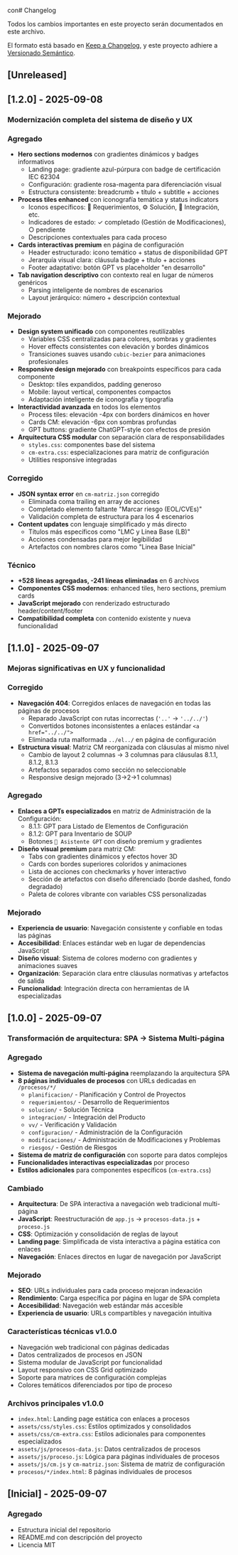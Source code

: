 con# Changelog

Todos los cambios importantes en este proyecto serán documentados en este archivo.

El formato está basado en [Keep a Changelog](https://keepachangelog.com/es-ES/1.0.0/),
y este proyecto adhiere a [Versionado Semántico](https://semver.org/lang/es/).

## [Unreleased]

## [1.2.0] - 2025-09-08

### Modernización completa del sistema de diseño y UX

### Agregado
- **Hero sections modernos** con gradientes dinámicos y badges informativos
  - Landing page: gradiente azul-púrpura con badge de certificación IEC 62304
  - Configuración: gradiente rosa-magenta para diferenciación visual
  - Estructura consistente: breadcrumb + título + subtitle + acciones
- **Process tiles enhanced** con iconografía temática y status indicators
  - Iconos específicos: 📝 Requerimientos, ⚙️ Solución, 🔗 Integración, etc.
  - Indicadores de estado: ✓ completado (Gestión de Modificaciones), ○ pendiente
  - Descripciones contextuales para cada proceso
- **Cards interactivas premium** en página de configuración
  - Header estructurado: icono temático + status de disponibilidad GPT
  - Jerarquía visual clara: cláusula badge + título + acciones
  - Footer adaptativo: botón GPT vs placeholder "en desarrollo"
- **Tab navigation descriptivo** con contexto real en lugar de números genéricos
  - Parsing inteligente de nombres de escenarios
  - Layout jerárquico: número + descripción contextual

### Mejorado
- **Design system unificado** con componentes reutilizables
  - Variables CSS centralizadas para colores, sombras y gradientes
  - Hover effects consistentes con elevación y bordes dinámicos
  - Transiciones suaves usando `cubic-bezier` para animaciones profesionales
- **Responsive design mejorado** con breakpoints específicos para cada componente
  - Desktop: tiles expandidos, padding generoso
  - Mobile: layout vertical, componentes compactos
  - Adaptación inteligente de iconografía y tipografía
- **Interactividad avanzada** en todos los elementos
  - Process tiles: elevación -4px con borders dinámicos en hover
  - Cards CM: elevación -6px con sombras profundas
  - GPT buttons: gradiente ChatGPT-style con efectos de presión
- **Arquitectura CSS modular** con separación clara de responsabilidades
  - `styles.css`: componentes base del sistema
  - `cm-extra.css`: especializaciones para matriz de configuración
  - Utilities responsive integradas

### Corregido
- **JSON syntax error** en `cm-matriz.json` corregido
  - Eliminada coma trailing en array de acciones
  - Completado elemento faltante "Marcar riesgo (EOL/CVEs)"
  - Validación completa de estructura para los 4 escenarios
- **Content updates** con lenguaje simplificado y más directo
  - Títulos más específicos como "LMC y Línea Base (LB)"
  - Acciones condensadas para mejor legibilidad
  - Artefactos con nombres claros como "Linea Base Inicial"

### Técnico
- **+528 líneas agregadas, -241 líneas eliminadas** en 6 archivos
- **Componentes CSS modernos**: enhanced tiles, hero sections, premium cards
- **JavaScript mejorado** con renderizado estructurado header/content/footer
- **Compatibilidad completa** con contenido existente y nueva funcionalidad

## [1.1.0] - 2025-09-07

### Mejoras significativas en UX y funcionalidad

### Corregido
- **Navegación 404**: Corregidos enlaces de navegación en todas las páginas de procesos
  - Reparado JavaScript con rutas incorrectas (`'..'` → `'../../'`)
  - Convertidos botones inconsistentes a enlaces estándar `<a href="../../">`
  - Eliminada ruta malformada `../el../` en página de configuración
- **Estructura visual**: Matriz CM reorganizada con cláusulas al mismo nivel
  - Cambio de layout 2 columnas → 3 columnas para cláusulas 8.1.1, 8.1.2, 8.1.3
  - Artefactos separados como sección no seleccionable
  - Responsive design mejorado (3→2→1 columnas)

### Agregado
- **Enlaces a GPTs especializados** en matriz de Administración de la Configuración:
  - 8.1.1: GPT para Listado de Elementos de Configuración
  - 8.1.2: GPT para Inventario de SOUP
  - Botones `🤖 Asistente GPT` con diseño premium y gradientes
- **Diseño visual premium** para matriz CM:
  - Tabs con gradientes dinámicos y efectos hover 3D
  - Cards con bordes superiores coloridos y animaciones
  - Lista de acciones con checkmarks y hover interactivo
  - Sección de artefactos con diseño diferenciado (borde dashed, fondo degradado)
  - Paleta de colores vibrante con variables CSS personalizadas

### Mejorado
- **Experiencia de usuario**: Navegación consistente y confiable en todas las páginas
- **Accesibilidad**: Enlaces estándar web en lugar de dependencias JavaScript
- **Diseño visual**: Sistema de colores moderno con gradientes y animaciones suaves
- **Organización**: Separación clara entre cláusulas normativas y artefactos de salida
- **Funcionalidad**: Integración directa con herramientas de IA especializadas

## [1.0.0] - 2025-09-07

### Transformación de arquitectura: SPA → Sistema Multi-página

### Agregado
- **Sistema de navegación multi-página** reemplazando la arquitectura SPA
- **8 páginas individuales de procesos** con URLs dedicadas en `/procesos/*/`
  - `planificacion/` - Planificación y Control de Proyectos
  - `requerimientos/` - Desarrollo de Requerimientos  
  - `solucion/` - Solución Técnica
  - `integracion/` - Integración del Producto
  - `vv/` - Verificación y Validación
  - `configuracion/` - Administración de la Configuración
  - `modificaciones/` - Administración de Modificaciones y Problemas
  - `riesgos/` - Gestión de Riesgos
- **Sistema de matriz de configuración** con soporte para datos complejos
- **Funcionalidades interactivas especializadas** por proceso
- **Estilos adicionales** para componentes específicos (`cm-extra.css`)

### Cambiado
- **Arquitectura**: De SPA interactiva a navegación web tradicional multi-página
- **JavaScript**: Reestructuración de `app.js` → `procesos-data.js` + `proceso.js`
- **CSS**: Optimización y consolidación de reglas de layout
- **Landing page**: Simplificada de vista interactiva a página estática con enlaces
- **Navegación**: Enlaces directos en lugar de navegación por JavaScript

### Mejorado
- **SEO**: URLs individuales para cada proceso mejoran indexación
- **Rendimiento**: Carga específica por página en lugar de SPA completa
- **Accesibilidad**: Navegación web estándar más accesible
- **Experiencia de usuario**: URLs compartibles y navegación intuitiva

### Características técnicas v1.0.0
- Navegación web tradicional con páginas dedicadas
- Datos centralizados de procesos en JSON
- Sistema modular de JavaScript por funcionalidad
- Layout responsivo con CSS Grid optimizado
- Soporte para matrices de configuración complejas
- Colores temáticos diferenciados por tipo de proceso

### Archivos principales v1.0.0
- `index.html`: Landing page estática con enlaces a procesos
- `assets/css/styles.css`: Estilos optimizados y consolidados
- `assets/css/cm-extra.css`: Estilos adicionales para componentes especializados
- `assets/js/procesos-data.js`: Datos centralizados de procesos
- `assets/js/proceso.js`: Lógica para páginas individuales de procesos
- `assets/js/cm.js` y `cm-matriz.json`: Sistema de matriz de configuración
- `procesos/*/index.html`: 8 páginas individuales de procesos

## [Inicial] - 2025-09-07

### Agregado
- Estructura inicial del repositorio
- README.md con descripción del proyecto
- Licencia MIT